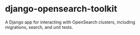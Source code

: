 # django-opensearch-toolkit
A Django app for interacting with OpenSearch clusters, including migrations, search, and unit tests.
